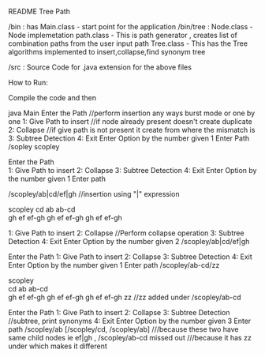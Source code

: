 README Tree Path

/bin : has Main.class - start point for the application
/bin/tree : Node.class - Node implemetation
            path.class - This is path generator , creates list of combination paths from the user input path
            Tree.class - This has the Tree algorithms implemented to insert,collapse,find synonym tree
          
          
/src : Source Code for .java extension for the above files 

How to Run:

Compile the code and then 

java Main
Enter the Path                     //perform insertion any ways burst mode or one by one
1: Give Path to insert            //if node already present doesn't create duplicate  
2: Collapse                       //if give path is not present it create from where the mismatch is
3: Subtree Detection
4: Exit
Enter Option by the number given
1
Enter Path
/sopley
scopley

Enter the Path            
1: Give Path to insert
2: Collapse
3: Subtree Detection
4: Exit
Enter Option by the number given
1
Enter path

/scopley/ab|cd/ef|gh                        //insertion using "|" expression

scopley	
cd	ab	ab-cd	
gh	ef	ef-gh	gh	ef	ef-gh	gh	ef	ef-gh	

1: Give Path to insert
2: Collapse                //Perform collapse operation
3: Subtree Detection
4: Exit
Enter Option by the number given
2
/scopley/ab|cd/ef|gh


Enter the Path
1: Give Path to insert
2: Collapse
3: Subtree Detection
4: Exit
Enter Option by the number given
1
Enter path
/scopley/ab-cd/zz

scopley     
cd	ab	ab-cd       
gh	ef	ef-gh	gh	ef	ef-gh	gh	ef	ef-gh	zz              //zz added under /scopley/ab-cd


Enter the Path
1: Give Path to insert
2: Collapse
3: Subtree Detection                                     //subtree, print synonyms
4: Exit
Enter Option by the number given
3
Enter path
/scopley/ab
[/scopley/cd, /scopley/ab]          ///because these two have same child nodes ie ef|gh , /scopley/ab-cd missed out                                          ///because it has zz under which makes it different



